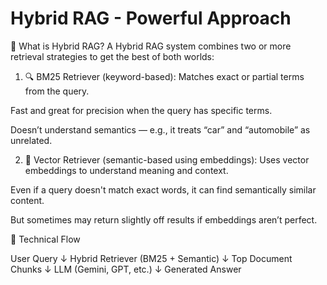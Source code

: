 # Hybrid RAG - Powerful Approach

🤝 What is Hybrid RAG?
A Hybrid RAG system combines two or more retrieval strategies to get the best of both worlds:

1. 🔍 BM25 Retriever (keyword-based):
Matches exact or partial terms from the query.

Fast and great for precision when the query has specific terms.

Doesn’t understand semantics — e.g., it treats “car” and “automobile” as unrelated.

2. 🤖 Vector Retriever (semantic-based using embeddings):
Uses vector embeddings to understand meaning and context.

Even if a query doesn't match exact words, it can find semantically similar content.

But sometimes may return slightly off results if embeddings aren’t perfect.

🔧 Technical Flow

User Query
   ↓
Hybrid Retriever (BM25 + Semantic)
   ↓
Top Document Chunks
   ↓
LLM (Gemini, GPT, etc.)
   ↓
Generated Answer

